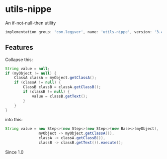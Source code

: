 # utils-nippe
An if-not-null-then utility

```groovy
implementation group: 'com.legyver', name: 'utils-nippe', version: '3.4.0-alpha.1'
```

## Features
Collapse this:
```java
String value = null;
if (myObject != null) {
	ClassA classA = myObject.getClassA();
	if (classA != null) {
		ClassB classB = classA.getClassB();
		if (classB != null) {
			value = classB.getText();
		}
	}
}
```
 into this:
 ```java
 String value = new Step<>(new Step<>(new Step<>(new Base<>(myObject),
				myObject -> myObject.getClassA()),
				classA -> classA.getClassB()),
				classB -> classB.getText()).execute();
```
Since 1.0